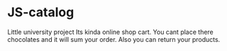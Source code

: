 # JS-catalog
Little university project
Its kinda online shop cart. You cant place there chocolates and it will sum your order. Also you can return your products.
